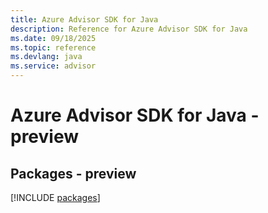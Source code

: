 ```yaml
---
title: Azure Advisor SDK for Java
description: Reference for Azure Advisor SDK for Java
ms.date: 09/18/2025
ms.topic: reference
ms.devlang: java
ms.service: advisor
---
```

# Azure Advisor SDK for Java - preview
## Packages - preview
[!INCLUDE [packages](advisor-index.md)]